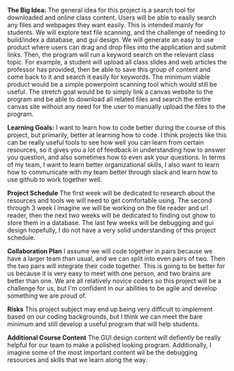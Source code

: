 **The Big Idea:** 
The general idea for this project is a search tool for downloaded and online class content. Users will be able to easily search any files and webpages they want easily. This is intended mainly for students. We will explore text file scanning, and the challenge of needing to build/index a database, and gui design. We will generate an easy to use product where users can drag and drop files into the application and submit links. Then, the program will run a keyword search on the relevant class topic. For example, a student will upload all class slides and web articles the professor has provided, then be able to save this group of content and come back to it and search it easily for keywords. The minimum viable product would be a simple powerpoint scanning tool which would still be useful. The stretch goal would be to simply link a canvas website to the program and be able to download all related files and search the entire canvas site without any need for the user to manually upload the files to the program. 

**Learning Goals:** 
I want to learn how to code better during the course of this project, but primarily, better at learning how to code. I think projects like this can be really useful tools to see how well you can learn from certain resources, so it gives you a lot of feedback in understanding how to answer you question, and also sometimes how to even ask your questions. In terms of my team, I want to learn better organizational skills, I also want to learn how to communicate with my team better through slack and learn how to use github to work together well. 

**Project Schedule** 
The first week will be dedicated to research about the resources and tools we will need to get comfortable using. The second through 3 week I imagine we will be working on the file reader and url reader, then the next two weeks will be dedicated to finding out ghow to store them in a database. The last few weeks will be debugging and gui design hopefully, I do not have a very solid understanding of this project schedule. 

**Collaboration Plan** 
I assume we will code together in pairs because we have a larger team than usual, and we can split into even pairs of two. Then the two pairs will integrate their code together. This is going to be better for us because it is very easy to meet with one person, and two brains are better than one. We are all relatively novice coders so this project will be a challenge for us, but I'm confident in our abilities to be agile and develop something we are proud of. 

**Risks** 
This project subject may end up being very difficult to implement based on our coding backgrounds, but I think we can meet the bare minimum and still develop a useful program that will help students. 

**Additional Course Content** 
The GUI design content will defiently be really helpful for our team to make a polished looking program. Additionally, I imagine some of the most important content wil be the debugging resources and skills that we learn along the way. 